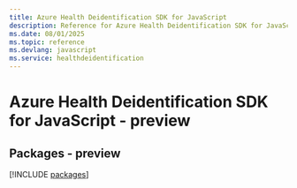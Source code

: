 ```yaml
---
title: Azure Health Deidentification SDK for JavaScript
description: Reference for Azure Health Deidentification SDK for JavaScript
ms.date: 08/01/2025
ms.topic: reference
ms.devlang: javascript
ms.service: healthdeidentification
---
```

# Azure Health Deidentification SDK for JavaScript - preview
## Packages - preview
[!INCLUDE [packages](health-deidentification-index.md)]